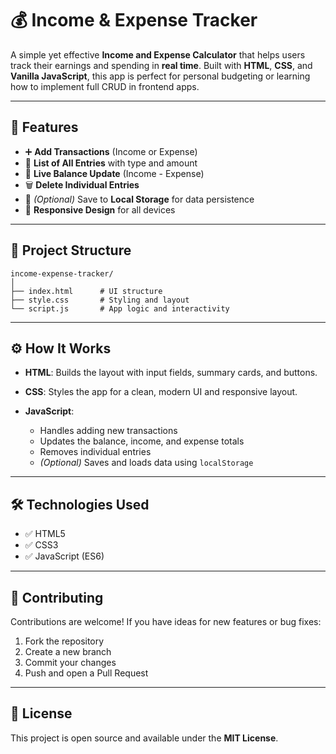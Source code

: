 # 💰 Income & Expense Tracker

A simple yet effective **Income and Expense Calculator** that helps users track their earnings and spending in **real time**. Built with **HTML**, **CSS**, and **Vanilla JavaScript**, this app is perfect for personal budgeting or learning how to implement full CRUD in frontend apps.

---

## 🚀 Features

* ➕ **Add Transactions** (Income or Expense)
* 🧾 **List of All Entries** with type and amount
* 🔢 **Live Balance Update** (Income - Expense)
* 🗑️ **Delete Individual Entries**
* 💾 *(Optional)* Save to **Local Storage** for data persistence
* 📱 **Responsive Design** for all devices

---

## 📁 Project Structure

```
income-expense-tracker/
│
├── index.html      # UI structure
├── style.css       # Styling and layout
└── script.js       # App logic and interactivity
```

---

## ⚙️ How It Works

* **HTML**: Builds the layout with input fields, summary cards, and buttons.
* **CSS**: Styles the app for a clean, modern UI and responsive layout.
* **JavaScript**:

  * Handles adding new transactions
  * Updates the balance, income, and expense totals
  * Removes individual entries
  * *(Optional)* Saves and loads data using `localStorage`

---

## 🛠️ Technologies Used

* ✅ HTML5
* ✅ CSS3
* ✅ JavaScript (ES6)

---

## 🤝 Contributing

Contributions are welcome! If you have ideas for new features or bug fixes:

1. Fork the repository
2. Create a new branch
3. Commit your changes 
4. Push and open a Pull Request

---

## 📄 License

This project is open source and available under the **MIT License**.


